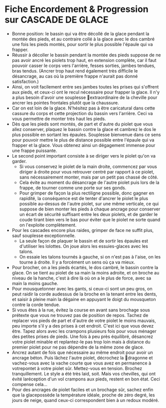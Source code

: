 # Fiche Encordement & Progression sur CASCADE DE GLACE

* Bonne position: le bassin qui va être décollé de la glace pendant la montée des pieds, et au contraire collé à la glace avec le dos cambré une fois les pieds montés, pour sortir le plus possible l'épaule qui va frapper.
* Réussir à décoller le bassin pendant la montée des pieds suppose de ne pas avoir ancré les piolets trop haut, en extension complète, car il faut pouvoir casser le corps vers l'arrière, fesses sorties, jambes tendues, bras tendus. (Ancrer trop haut rend également très difficile le désancrage, au cas où la première frappe n'aurait pas donné satisfaction.)
* Ainsi, on voit facilement entre ses jambes toutes les prises qui s'offrent aux pieds, et ceux-ci ont le recul nécessaire pour frapper la glace. Il n'y a plus besoin d'avoir une souplesse extraordinaire de la cheville pour ancrer les pointes frontales plutôt que la chaussure.
* Car on est loin de la glace. N'hésitez pas à être caricatural dans cette cassure du corps et cette projection du bassin vers l'arrière. Ceci va vous permettre de monter très haut les pieds.
* Dès que les pieds sont montés, de part et d'autre du piolet que vous allez conserver, plaquez le bassin contre la glace et cambrez le dos le plus possible en sortant les épaules. Souplesse bienvenue dans ce sens pour pouvoir mettre le plus de distance possible entre l'épaule qui va frapper et la glace. Vous obtenez ainsi un
dégagement immense pour une frappe puissante.
* Le second point important consiste à se diriger vers le piolet qu'on va garder.
    * Si vous conservez le piolet de la main droite, commencez par vous diriger à droite pour vous retrouver centré par rapport à ce piolet, sans nécessairement monter, mais par un petit pas chassé de côté.
    * Cela évite au moment du désancrage de l'autre piolet puis lors de la frappe, de tourner comme une porte sur ses gonds.
    * Pour grimper de façon la plus rectiligne possible, donc gagner en rapidité, la conséquence est de tenter d'ancrer le piolet le plus possible au-dessus de l'autre piolet, sur une même verticale, ce qui suppose de bien monter les pieds à chaque ancrage pour conserver un écart de sécurité suffisant entre les deux piolets, et de garder le coude tirant bien vers le bas pour éviter que le piolet ne sorte quand on l'exploite complètement.
* Pour les cascades encore plus raides, grimper de face ne suffit plus, sauf souplesse exceptionnelle.
    * La seule façon de plaquer le bassin et de sortir les épaules est d'utiliser les lolottes. On joue alors les essuies-glaces avec les talons.
    * On essaie les talons tournés à gauche, si on n'est pas à l'aise, on les tourne à droite. Il y a forcément un sens où ça va mieux.
* Pour brocher, on a les pieds écartés, le dos cambré, le bassin contre la glace. On se tient au piolet de sa main la moins adroite, et on broche au niveau de la hanche, c'est à dire là où on a le plus de force, avec sa main la moins gauche.
* Pour mousquetonner avec les gants, si ceux-ci sont un peu gros, on peut raidir la corde audessus de la broche en la tenant entre les dents, et saisir à pleine main la dégaine en appuyant le doigt du mousqueton contre la corde tendue.
* Si vous êtes à la rue, évitez la course en avant sans brochage sous prétexte que vous ne trouvez pas de position de repos. Tachez de replacer vos pieds de part et d'autre de votre piolet le moins mauvais, peu importe s'il y a des prises à cet endroit. C'est ici que vous devez être. Tapez alors avec les crampons plusieurs fois pour vous ménager des petites prises de pieds. Une fois à peu près équilibré, désancrez votre piolet minable et replantez-le pas trop loin mais à distance du premier piolet pour ne pas dépendre de la même zone de glace.
* Ancrez autant de fois que nécessaire au même endroit pour avoir un ancrage béton. Puis lâchez l'autre piolet, décrochez la dragonne et vachez-vous avec la vache courte que vous avez en permanence à votrepontet à votre piolet sûr. Mettez-vous en tension. Brochez tranquillement. Le style a été très laid, soit. Mais vos chevilles, qui ont évité laréception d'un vol crampons aux pieds, restent en bon état. Ceci compense cela...
* Pour des ancrages de piolet faciles et un brochage sûr, sachez enfin que la glacepossède la température idéale, proche de zéro degré, les jours de neige, quand ceux-ci
correspondent bien à un redoux modéré.
